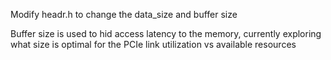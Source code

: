 

Modify headr.h to change the data_size and buffer size

Buffer size is used to hid access latency to the memory, currently exploring what size is optimal for the PCIe link utilization vs available resources 



